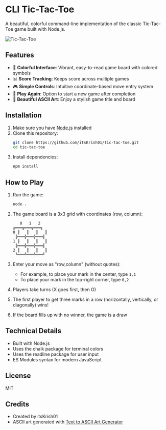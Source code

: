 # CLI Tic-Tac-Toe

A beautiful, colorful command-line implementation of the classic Tic-Tac-Toe game built with Node.js.

![Tic-Tac-Toe](https://i.imgur.com/25PckaC.png)

## Features

- 🎨 **Colorful Interface**: Vibrant, easy-to-read game board with colored symbols
- 📊 **Score Tracking**: Keeps score across multiple games
- 🎮 **Simple Controls**: Intuitive coordinate-based move entry system
- 🔄 **Play Again**: Option to start a new game after completion
- 💎 **Beautiful ASCII Art**: Enjoy a stylish game title and board

## Installation

1. Make sure you have [Node.js](https://nodejs.org/) installed
2. Clone this repository:
   ```bash
   git clone https://github.com/itsKrish01/tic-tac-toe.git
   cd tic-tac-toe
   ```
3. Install dependencies:
   ```bash
   npm install
   ```

## How to Play

1. Run the game:
   ```bash
   node .
   ```
2. The game board is a 3x3 grid with coordinates (row, column):

   ```
      0   1   2
   ╔═══╦═══╦═══╗
   0 ║   ║   ║   ║
    ╠═══╬═══╬═══╣
   1 ║   ║   ║   ║
    ╠═══╬═══╬═══╣
   2 ║   ║   ║   ║
    ╚═══╩═══╩═══╝
   ```

3. Enter your move as "row,column" (without quotes):

   - For example, to place your mark in the center, type `1,1`
   - To place your mark in the top-right corner, type `0,2`

4. Players take turns (X goes first, then O)
5. The first player to get three marks in a row (horizontally, vertically, or diagonally) wins!
6. If the board fills up with no winner, the game is a draw

## Technical Details

- Built with Node.js
- Uses the chalk package for terminal colors
- Uses the readline package for user input
- ES Modules syntax for modern JavaScript

## License

MIT

## Credits

- Created by itsKrish01
- ASCII art generated with [Text to ASCII Art Generator](https://patorjk.com/software/taag/)
